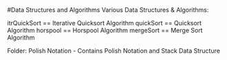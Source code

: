 #Data Structures and Algorithms
Various Data Structures & Algorithms:

itrQuickSort == Iterative Quicksort Algorithm
quickSort == Quicksort Algorithm
horspool == Horspool Algorithm
mergeSort == Merge Sort Algorithm

Folder:
Polish Notation - Contains Polish Notation and Stack Data Structure
